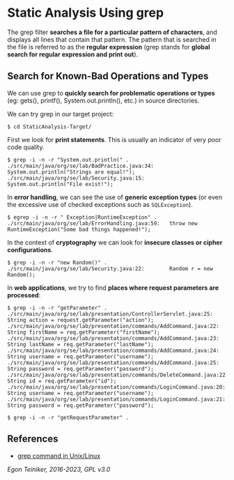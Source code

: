 # Static Analysis Using grep

The grep filter **searches a file for a particular pattern of characters**, and displays all lines 
that contain that pattern. The pattern that is searched in the file is referred to as the 
**regular expression** (grep stands for **global search for regular expression and print out**).


## Search for Known-Bad Operations and Types

We can use grep to **quickly search for problematic operations or types** (eg: gets(), printf(),
System.out.println(), etc.) in source directories.

We can try grep in our target project:
```
$ cd StaticAnalysis-Target/
```

First we look for **print statements**. This is usually an indicator of very poor code quality.
```
$ grep -i -n -r "System.out.println(" .
./src/main/java/org/se/lab/BadPractice.java:34:     System.out.println("Strings are equal!");
./src/main/java/org/se/lab/Security.java:15:        System.out.println("File exist!");
```

In **error handling**, we can see the use of **generic exception types** (or even the excessive 
use of checked exceptions such as `SQLException`).
```
$ egrep -i -n -r " Exception|RuntimeException" .
./src/main/java/org/se/lab/ErrorHandling.java:59:   throw new RuntimeException("Some bad things happened!");
```

In the context of **cryptography** we can look for **insecure classes or cipher configurations**.
```
$ grep -i -n -r "new Random()" .
./src/main/java/org/se/lab/Security.java:22:        Random r = new Random();
```

In **web applications**, we try to find **places where request parameters are processed**:
```
$ grep -i -n -r "getParameter" .
./src/main/java/org/se/lab/presentation/ControllerServlet.java:25:        String action = request.getParameter("action");        
./src/main/java/org/se/lab/presentation/commands/AddCommand.java:22:	  String firstName = req.getParameter("firstName");
./src/main/java/org/se/lab/presentation/commands/AddCommand.java:23:	  String lastName = req.getParameter("lastName");
./src/main/java/org/se/lab/presentation/commands/AddCommand.java:24:	  String username = req.getParameter("username");
./src/main/java/org/se/lab/presentation/commands/AddCommand.java:25:	  String password = req.getParameter("password");
./src/main/java/org/se/lab/presentation/commands/DeleteCommand.java:22:	  String id = req.getParameter("id");
./src/main/java/org/se/lab/presentation/commands/LoginCommand.java:20:	  String username = req.getParameter("username");
./src/main/java/org/se/lab/presentation/commands/LoginCommand.java:21:	  String password = req.getParameter("password");
```
```
$ grep -i -n -r "getRequestParameter" .
```


## References

* [grep command in Unix/Linux](https://www.geeksforgeeks.org/grep-command-in-unixlinux/)

*Egon Teiniker, 2016-2023, GPL v3.0*


